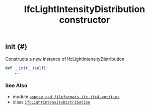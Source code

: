 ﻿---
title: IfcLightIntensityDistribution constructor
second_title: Aspose.CAD for Python via .NET API References
description: 
type: docs
weight: 10
url: /python-net/aspose.cad.fileformats.ifc.ifc4.entities/ifclightintensitydistribution/__init__/
is_root: false
---

## __init__ {#}

Constructs a new instance of IfcLightIntensityDistribution



```python
def __init__(self):
    ...
```





### See Also
* module [`aspose.cad.fileformats.ifc.ifc4.entities`](../../)
* class [`IfcLightIntensityDistribution`](/cad/python-net/aspose.cad.fileformats.ifc.ifc4.entities/ifclightintensitydistribution)
